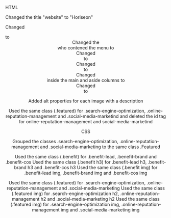 
HTML

Changed the title "website" to "Horiseon"

Changed <div class="header"> to <header> 
Changed the <div> who contened the menu to <nav> 
Changed <div class="content"> to <main> 
Changed <div class="benefits"> to <aside> 
Changed <div> inside the main and aside columns to <article> 
Changed <div class="footer"> to <footer> 

Added alt properties for each image with a description

Used the same class (.featured) for .search-engine-optimization, .online-reputation-management and .social-media-marketind and deleted the id tag for online-reputation-management and social-media-marketind


CSS

Grouped the classes .search-engine-optimization, .online-reputation-management and .social-media-marketing to the same class .Featured

Used the same class (.benefit) for .benefit-lead, .benefit-brand and .benefit-cos
Used the same class (.benefit h3) for .benefit-lead h3, .benefit-brand h3 and .benefit-cos h3
Used the same class (.benefit img) for .benefit-lead img, .benefit-brand img and .benefit-cos img

Used the same class (.featured) for .search-engine-optimization, .online-reputation-management and .social-media-marketing
Used the same class (.featured img) for .search-engine-optimization h2, .online-reputation-management h2 and .social-media-marketing h2
Used the same class (.featured img) for .search-engine-optimization img, .online-reputation-management img and .social-media-marketing img